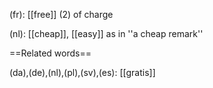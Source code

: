 (fr): [[free]] (2) of charge

(nl): [[cheap]], [[easy]] as in ''a cheap remark''

==Related words==

(da),(de),(nl),(pl),(sv),(es): [[gratis]]